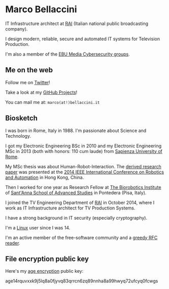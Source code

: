 # Marco Bellaccini

IT Infrastructure architect at [RAI](https://en.wikipedia.org/wiki/RAI)
(Italian national public broadcasting company).

I design modern, reliable, secure and automated IT systems for Television Production.

I'm also a member of the [EBU Media Cybersecurity groups](https://tech.ebu.ch/groups/mcs).

## Me on the web

Follow me on [Twitter](https://twitter.com/lasagnasec)!

Take a look at my [GitHub Projects](https://github.com/marcobellaccini)!

You can mail me at: `marco(at!)bellaccini.it`

## Biosketch
I was born in Rome, Italy in 1988.
I'm passionate about Science and Technology.

I got my Electronic Engineering BSc in 2010 and my Electronic Engineering MSc in 2013 (both with honors: 110 cum laude) from [Sapienza University of Rome](https://www.uniroma1.it).

My MSc thesis was about Human-Robot-Interaction. The [derived research paper](https://ieeexplore.ieee.org/abstract/document/6907003) was presented at the [2014 IEEE International Conference on Robotics and Automation](https://www.ieee-ras.org/component/rseventspro/event/18-icra-2014-ieee-international-conference-on-robotics-and-automation) in Hong Kong, China.

Then I worked for one year as Research Fellow at [The Biorobotics Institute](https://www.santannapisa.it/en/institute/biorobotics/biorobotics-institute) of [Sant'Anna School of Advanced Studies](https://www.santannapisa.it) in Pontedera (Pisa, Italy).

I joined the TV Engineering Department of [RAI](https://www.rai.it/) in October 2014, where I work as IT Infrastructure architect for TV Production Systems.

I have a strong background in IT security (especially cryptography).

I'm a [Linux](https://en.wikipedia.org/wiki/Linux) user since I was 14.

I'm an active member of the free-software community and a [greedy RFC reader](https://www.rfc-editor.org/errata/eid5491).

## File encryption public key
Here's my [age encryption](https://age-encryption.org/) public key:

age14rquvxxk9j5lq8a0fjyvq83qrrcn6zq89nnha8a99hwyq72ufcyq0fcwgs

